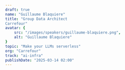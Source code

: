 ```yaml
---
draft: true
name: "Guillaume Blaquiere"
title: "Group Data Architect
Carrefour"
avatar: {
    src: "/images/speakers/guillaume-blaquiere.png",
    alt: "Guillaume Blaquiere"
}
topic: "Make your LLMs serverless"
org: "Carrefour"
track: "ai-infra"
publishDate: "2025-03-14 02:00"
---
```

